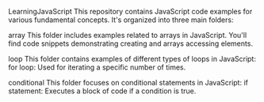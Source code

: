 LearningJavaScript
This repository contains JavaScript code examples for various fundamental concepts. It's organized into three main folders:

array
This folder includes examples related to arrays in JavaScript. You'll find code snippets demonstrating creating and arrays accessing elements.

loop
This folder contains examples of different types of loops in JavaScript:
for loop: Used for iterating a specific number of times.

conditional
This folder focuses on conditional statements in JavaScript:
if statement: Executes a block of code if a condition is true.